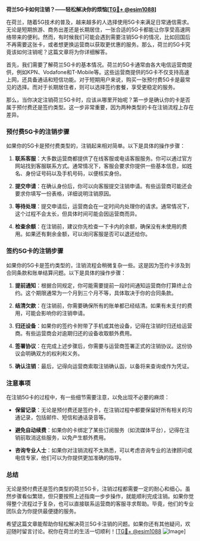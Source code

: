 **荷兰5G卡如何注销？——轻松解决你的烦恼[[TG💪+ @esim1088](https://t.me/s/esim1088)]**

在荷兰，随着5G技术的普及，越来越多的人选择使用5G卡来满足日常通信需求。无论是短期旅游、商务出差还是长期居住，一张合适的5G卡都能让你享受高速网络带来的便利。然而，有时候我们可能会遇到需要注销5G卡的情况，比如回国后不再需要这张卡，或者想更换运营商以获取更优惠的服务。那么，荷兰的5G卡究竟该如何注销呢？这篇文章将为你详细解答。

首先，我们需要了解荷兰5G卡的基本情况。荷兰的5G卡通常由各大电信运营商提供，例如KPN、Vodafone和T-Mobile等。这些运营商提供的5G卡不仅支持高速上网，还具备通话和短信功能。对于短期用户来说，购买一张预付费5G卡是最常见的选择。而对于长期居住者，则可以选择签约套餐，享受更稳定的服务。

那么，当你决定注销荷兰5G卡时，应该从哪里开始呢？第一步是确认你的卡是否属于预付费还是签约类型。这一步非常重要，因为两种类型的卡在注销流程上存在差异。

### 预付费5G卡的注销步骤

如果你的5G卡是预付费类型的，注销起来相对简单。以下是具体的操作步骤：

1. **联系客服**：大多数运营商都提供了在线客服或电话客服服务。你可以通过官方网站找到客服联系方式。通常情况下，客服会要求你提供一些基本信息，如姓名、身份证号码以及手机号码，以便核实身份。

2. **提交申请**：在确认身份后，你可以向客服提交注销申请。有些运营商可能还会要求你填写一份表格，详细说明注销原因。

3. **等待处理**：提交申请后，运营商会在一定时间内处理你的请求。通常情况下，这个过程不会太长，但具体时间可能会因运营商而异。

4. **检查余额**：在注销前，建议你先检查一下卡内的余额，确保没有未使用的费用。如果还有剩余金额，可以询问客服是否可以退还给你。

### 签约5G卡的注销步骤

如果你的5G卡是签约类型的，注销流程会稍微复杂一些。这是因为签约卡涉及到合同条款和账单结算问题。以下是具体的操作步骤：

1. **提前通知**：根据合同规定，你可能需要提前一段时间通知运营商你打算终止合约。这个期限通常为一个月到三个月不等，具体取决于你的合同条款。

2. **结清欠款**：在注销前，你需要确保所有的账单都已经结清。如果有未支付的费用，可能会影响你的注销申请。

3. **归还设备**：如果你的签约卡附带了手机或其他设备，记得在注销时归还给运营商。有些运营商会对逾期归还的设备收取额外费用。

4. **签署协议**：在完成上述步骤后，你需要与运营商签署正式的注销协议。这份协议会明确双方的权利和义务。

5. **确认注销**：最后，记得向运营商索取注销确认函，以备将来查询或作为凭证。

### 注意事项

在注销5G卡的过程中，有一些细节需要注意，以免出现不必要的麻烦：

- **保留记录**：无论是预付费还是签约卡，在注销过程中都要保留好所有相关的沟通记录，包括邮件、短信和通话录音等。
  
- **避免自动续费**：如果你的卡绑定了某些订阅服务（如流媒体平台），记得在注销前取消这些服务，以免产生额外费用。

- **咨询专业人士**：如果你对注销流程不太熟悉，可以考虑咨询专业的法律顾问或电信专家，他们可以为你提供更加准确的指导。

### 总结

无论是预付费还是签约类型的荷兰5G卡，注销过程都需要一定的耐心和细心。虽然步骤看似繁琐，但只要按照上述指南一步步操作，就能顺利完成注销。如果你觉得整个流程过于复杂，也可以直接联系运营商的客服寻求帮助。毕竟，他们的专业团队会为你提供最便捷的服务。

希望这篇文章能帮助你轻松解决荷兰5G卡注销的问题。如果你还有其他疑问，欢迎随时留言讨论。祝你在荷兰的生活一切顺利！[[TG💪+ @esim1088](https://t.me/s/esim1088) ![Image](https://i.postimg.cc/4NQfJmqS/Snipaste-2025-05-13-00-14-12.png)]